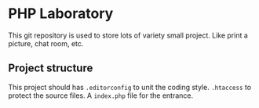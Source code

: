 # PHP Laboratory

This git repository is used to store lots of variety small project. Like print a picture, chat room, etc.

## Project structure

This project should has `.editorconfig` to unit the coding style. `.htaccess` to protect the source files. A `index.php`
file for the entrance.
